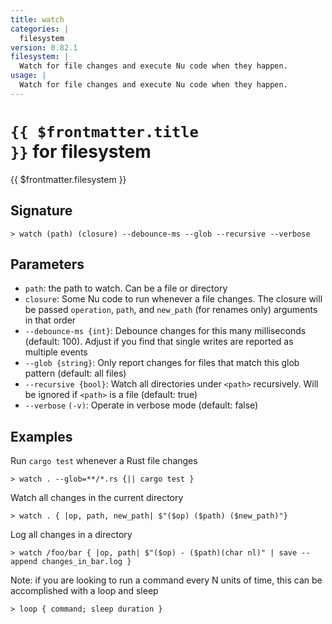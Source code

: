 ```yaml
---
title: watch
categories: |
  filesystem
version: 0.82.1
filesystem: |
  Watch for file changes and execute Nu code when they happen.
usage: |
  Watch for file changes and execute Nu code when they happen.
---
```


# <code>{{ $frontmatter.title }}</code> for filesystem

<div class='command-title'>{{ $frontmatter.filesystem }}</div>

## Signature

```> watch (path) (closure) --debounce-ms --glob --recursive --verbose```

## Parameters

 -  `path`: the path to watch. Can be a file or directory
 -  `closure`: Some Nu code to run whenever a file changes. The closure will be passed `operation`, `path`, and `new_path` (for renames only) arguments in that order
 -  `--debounce-ms {int}`: Debounce changes for this many milliseconds (default: 100). Adjust if you find that single writes are reported as multiple events
 -  `--glob {string}`: Only report changes for files that match this glob pattern (default: all files)
 -  `--recursive {bool}`: Watch all directories under `<path>` recursively. Will be ignored if `<path>` is a file (default: true)
 -  `--verbose` `(-v)`: Operate in verbose mode (default: false)

## Examples

Run `cargo test` whenever a Rust file changes
```shell
> watch . --glob=**/*.rs {|| cargo test }

```

Watch all changes in the current directory
```shell
> watch . { |op, path, new_path| $"($op) ($path) ($new_path)"}

```

Log all changes in a directory
```shell
> watch /foo/bar { |op, path| $"($op) - ($path)(char nl)" | save --append changes_in_bar.log }

```

Note: if you are looking to run a command every N units of time, this can be accomplished with a loop and sleep
```shell
> loop { command; sleep duration }

```
